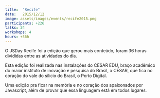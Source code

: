 ```yaml
---
title:  "Recife"
date:   2015/12/12
image: assets/images/events/recife2015.png
participants: +226
talks: 24
workshops: 4
hours: +36h
---
```


O JSDay Recife foi a edição que gerou mais conteúdo, foram 36 horas divididas entre as atividades do dia.

Esta edição foi realizada nas instalações do CESAR EDU, braço acadêmico do maior instituto de inovação e pesquisa do Brasil, o CESAR, que fica no coração do vale do silício do Brasil, o Porto Digital.

 Uma edição pra ficar na memória e no coração dos apaixonados por Javascript, além de provar que essa linguagem está em todos lugares.
